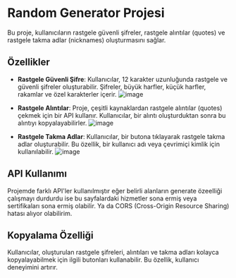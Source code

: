# Random Generator Projesi

Bu proje, kullanıcıların rastgele güvenli şifreler, rastgele alıntılar (quotes) ve rastgele takma adlar (nicknames) oluşturmasını sağlar. 

## Özellikler

- **Rastgele Güvenli Şifre**: Kullanıcılar, 12 karakter uzunluğunda rastgele ve güvenli şifreler oluşturabilir. Şifreler, büyük harfler, küçük harfler, rakamlar ve özel karakterler içerir.
![image](https://github.com/user-attachments/assets/0896039a-fefb-4b40-926a-e3ea97e942a4)


- **Rastgele Alıntılar**: Proje, çeşitli kaynaklardan rastgele alıntılar (quotes) çekmek için bir API kullanır. Kullanıcılar, bir alıntı oluşturduktan sonra bu alıntıyı kopyalayabilirler.
![image](https://github.com/user-attachments/assets/1e77ae4b-9cfa-478f-b721-ae941e98c01f)


- **Rastgele Takma Adlar**: Kullanıcılar, bir butona tıklayarak rastgele takma adlar oluşturabilir. Bu özellik, bir kullanıcı adı veya çevrimiçi kimlik için kullanılabilir.
  ![image](https://github.com/user-attachments/assets/fd6cbef1-9ac9-429e-baa1-90ca525f99ad)


## API Kullanımı
Projemde farklı API'ler kullanılmıştır eğer belirli alanların generate özeelliği çalışmayı durdurdu ise bu sayfalardaki hizmetler sona ermiş veya sertifikaları sona ermiş olabilir. Ya da CORS (Cross-Origin Resource Sharing) hatası alıyor olabilirim.

## Kopyalama Özelliği

Kullanıcılar, oluşturulan rastgele şifreleri, alıntıları ve takma adları kolayca kopyalayabilmek için ilgili butonları kullanabilir. Bu özellik, kullanıcı deneyimini artırır.
